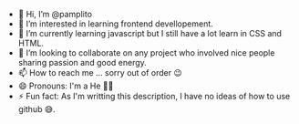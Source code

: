 - 👋 Hi, I’m @pamplito
- 👀 I’m interested in learning frontend devellopement.
- 🌱 I’m currently learning javascript but I still have a lot learn in CSS and HTML.
- 💞️ I’m looking to collaborate on any project who involved nice people sharing passion and good energy.
- 📫 How to reach me ... sorry out of order 😉
- 😄 Pronouns: I'm a He 🙋‍♂️
- ⚡ Fun fact: As I'm writting this description, I have no ideas of how to use github 😅. 

<!---
pamplito/pamplito is a ✨ special ✨ repository because its `README.md` (this file) appears on your GitHub profile.
You can click the Preview link to take a look at your changes.
--->
